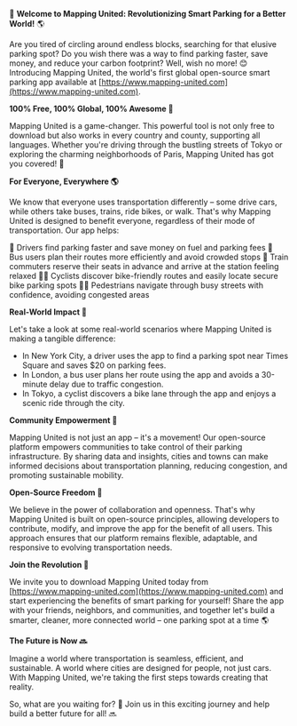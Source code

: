 🚀 **Welcome to Mapping United: Revolutionizing Smart Parking for a Better World!** 🌎

Are you tired of circling around endless blocks, searching for that elusive parking spot? Do you wish there was a way to find parking faster, save money, and reduce your carbon footprint? Well, wish no more! 😊 Introducing Mapping United, the world's first global open-source smart parking app available at [https://www.mapping-united.com](https://www.mapping-united.com).

**100% Free, 100% Global, 100% Awesome 🌟**

Mapping United is a game-changer. This powerful tool is not only free to download but also works in every country and county, supporting all languages. Whether you're driving through the bustling streets of Tokyo or exploring the charming neighborhoods of Paris, Mapping United has got you covered! 🚗

**For Everyone, Everywhere 🌎**

We know that everyone uses transportation differently – some drive cars, while others take buses, trains, ride bikes, or walk. That's why Mapping United is designed to benefit everyone, regardless of their mode of transportation. Our app helps:

🚗 Drivers find parking faster and save money on fuel and parking fees
🚌 Bus users plan their routes more efficiently and avoid crowded stops
🚂 Train commuters reserve their seats in advance and arrive at the station feeling relaxed
🚴‍♂️ Cyclists discover bike-friendly routes and easily locate secure bike parking spots
🏃‍♀️ Pedestrians navigate through busy streets with confidence, avoiding congested areas

**Real-World Impact 🌟**

Let's take a look at some real-world scenarios where Mapping United is making a tangible difference:

*   In New York City, a driver uses the app to find a parking spot near Times Square and saves $20 on parking fees.
*   In London, a bus user plans her route using the app and avoids a 30-minute delay due to traffic congestion.
*   In Tokyo, a cyclist discovers a bike lane through the app and enjoys a scenic ride through the city.

**Community Empowerment 💪**

Mapping United is not just an app – it's a movement! Our open-source platform empowers communities to take control of their parking infrastructure. By sharing data and insights, cities and towns can make informed decisions about transportation planning, reducing congestion, and promoting sustainable mobility.

**Open-Source Freedom 🌟**

We believe in the power of collaboration and openness. That's why Mapping United is built on open-source principles, allowing developers to contribute, modify, and improve the app for the benefit of all users. This approach ensures that our platform remains flexible, adaptable, and responsive to evolving transportation needs.

**Join the Revolution 🚀**

We invite you to download Mapping United today from [https://www.mapping-united.com](https://www.mapping-united.com) and start experiencing the benefits of smart parking for yourself! Share the app with your friends, neighbors, and communities, and together let's build a smarter, cleaner, more connected world – one parking spot at a time 🌎

**The Future is Now 🔜**

Imagine a world where transportation is seamless, efficient, and sustainable. A world where cities are designed for people, not just cars. With Mapping United, we're taking the first steps towards creating that reality.

So, what are you waiting for? 🤔 Join us in this exciting journey and help build a better future for all! 🔜